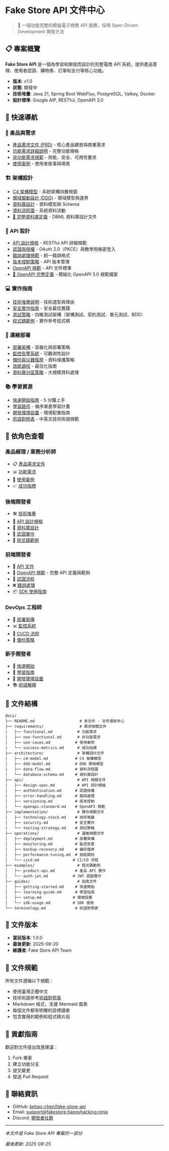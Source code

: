 # Fake Store API 文件中心

> 🚀 一個功能完整的模擬電子商務 API 服務，採用 Spec-Driven Development 開發方法

## 📋 專案概覽

**Fake Store API** 是一個為學習和開發而設計的完整電商 API 系統，提供產品管理、使用者認證、購物車、訂單和支付等核心功能。

- **版本**: v1.0
- **狀態**: 開發中
- **技術堆疊**: Java 21, Spring Boot WebFlux, PostgreSQL, Valkey, Docker
- **設計標準**: Google AIP, RESTful, OpenAPI 3.0

## 🎯 快速導航

### 📘 產品與需求
- [產品需求文件 (PRD)](../PRD.md) - 核心產品願景與商業需求
- [功能需求詳細說明](./requirements/functional.md) - 完整功能規格
- [非功能需求規範](./requirements/non-functional.md) - 效能、安全、可用性要求
- [使用案例](./requirements/use-cases.md) - 使用者故事與場景

### 🏗️ 架構設計
- [C4 架構模型](./architecture/c4-model.md) - 系統架構四層視圖
- [領域驅動設計 (DDD)](./architecture/ddd-model.md) - 領域模型與邊界
- [資料庫設計](./architecture/database-schema.md) - 資料模型與 Schema
- [資料流程圖](./architecture/data-flow.md) - 系統資料流動
- [📁 完整資料庫定義](../database/) - DBML 資料庫設計文件

### 🔌 API 設計
- [API 設計規格](./api/design-spec.md) - RESTful API 詳細規範
- [認證與授權](./api/authentication.md) - OAuth 2.0（PKCE）與教學用帳密登入
- [錯誤處理規範](./api/error-handling.md) - 統一錯誤格式
- [版本控制策略](./api/versioning.md) - API 版本管理
- [OpenAPI 規範](./api/openapi-standard.md) - API 文件標準
- [📁 OpenAPI 完整定義](../openapi/) - 模組化 OpenAPI 3.0 規範檔案

### 💻 實作指南
- [技術堆疊說明](./implementation/technology-stack.md) - 技術選型與理由
- [安全實作指南](./implementation/security.md) - 安全最佳實踐
- [測試策略](./implementation/testing-strategy.md) - 四維測試架構（架構測試、契約測試、單元測試、BDD）
- [程式碼範例](./examples/) - 實作參考程式碼

### 🚀 運維部署
- [部署架構](./operations/deployment.md) - 容器化與部署策略
- [監控告警系統](./operations/monitoring.md) - 可觀測性設計
- [備份與災難復原](./operations/backup-recovery.md) - 資料保護策略
- [效能調校](./operations/performance-tuning.md) - 最佳化指南
- [資料庫分區策略](../database/partitioning-strategy.md) - 大規模資料處理

### 📚 學習資源
- [快速開始指南](./guides/getting-started.md) - 5 分鐘上手
- [學習路徑](./guides/learning-guide.md) - 循序漸進學習計畫
- [開發環境設置](./guides/setup.md) - 環境配置指南
- [術語對照表](./terminology.md) - 中英文技術術語規範

## 👥 依角色查看

### 產品經理 / 業務分析師
- 📋 [產品需求文件](../PRD.md)
- 📊 [功能需求](./requirements/functional.md)
- 🎯 [使用案例](./requirements/use-cases.md)
- 📈 [成功指標](./requirements/success-metrics.md)

### 後端開發者
- 🛠️ [技術堆疊](./implementation/technology-stack.md)
- 📡 [API 設計規格](./api/design-spec.md)
- 💾 [資料庫設計](./architecture/database-schema.md)
- 🔐 [認證實作](./api/authentication.md)
- 📝 [程式碼範例](./examples/)

### 前端開發者
- 🔌 [API 文件](./api/design-spec.md)
- 📁 [OpenAPI 規範](../openapi/) - 完整 API 定義與範例
- 🔑 [認證流程](./api/authentication.md)
- ❌ [錯誤處理](./api/error-handling.md)
- 📦 [SDK 使用指南](./guides/sdk-usage.md)

### DevOps 工程師
- 🐳 [部署架構](./operations/deployment.md)
- 📊 [監控系統](./operations/monitoring.md)
- 🔄 [CI/CD 流程](./operations/cicd.md)
- 💾 [備份策略](./operations/backup-recovery.md)

### 新手開發者
- 🚀 [快速開始](./guides/getting-started.md)
- 📖 [學習指南](./guides/learning-guide.md)
- 🔧 [開發環境設置](./guides/setup.md)
- 📚 [術語解釋](./terminology.md)

## 📂 文件結構

```
docs/
├── README.md                    # 本文件 - 文件導航中心
├── requirements/                # 需求相關文件
│   ├── functional.md           # 功能需求
│   ├── non-functional.md       # 非功能需求
│   ├── use-cases.md           # 使用案例
│   └── success-metrics.md      # 成功指標
├── architecture/               # 架構設計文件
│   ├── c4-model.md            # C4 架構模型
│   ├── ddd-model.md           # DDD 領域模型
│   ├── data-flow.md           # 資料流程圖
│   └── database-schema.md     # 資料庫設計
├── api/                        # API 相關文件
│   ├── design-spec.md          # API 設計規格
│   ├── authentication.md      # 認證授權
│   ├── error-handling.md      # 錯誤處理
│   ├── versioning.md          # 版本控制
│   └── openapi-standard.md    # OpenAPI 規範
├── implementation/             # 實作相關文件
│   ├── technology-stack.md    # 技術堆疊
│   ├── security.md            # 安全實作
│   └── testing-strategy.md    # 測試策略
├── operations/                 # 運維相關文件
│   ├── deployment.md          # 部署架構
│   ├── monitoring.md          # 監控告警
│   ├── backup-recovery.md     # 備份復原
│   ├── performance-tuning.md  # 效能調校
│   └── cicd.md               # CI/CD 流程
├── examples/                   # 程式碼範例
│   ├── product-api.md         # 產品 API 實作
│   └── auth-jwt.md           # JWT 認證實作
├── guides/                     # 指南文件
│   ├── getting-started.md     # 快速開始
│   ├── learning-guide.md      # 學習指南
│   ├── setup.md              # 環境設置
│   └── sdk-usage.md          # SDK 使用
└── terminology.md             # 術語對照表
```

## 🔄 文件版本

- **當前版本**: 1.0.0
- **最後更新**: 2025-08-20
- **維護者**: Fake Store API Team

## 📝 文件規範

所有文件遵循以下規範：
- 使用臺灣正體中文
- 技術術語參考[術語對照表](./terminology.md)
- Markdown 格式，支援 Mermaid 圖表
- 每個文件都有明確的目標讀者
- 包含實用的範例和程式碼片段

## 🤝 貢獻指南

歡迎對文件提出改進建議：
1. Fork 專案
2. 建立功能分支
3. 提交變更
4. 發送 Pull Request

## 📮 聯絡資訊

- GitHub: [kehao-chen/fake-store-api](https://github.com/kehao-chen/fake-store-api)
- Email: support@fakestore.happyhacking.ninja
- Discord: [開發者社群](https://discord.gg/fake-store-api)

---

*本文件是 Fake Store API 專案的一部分*

*最後更新: 2025-08-25*
